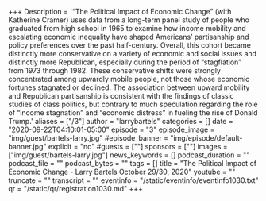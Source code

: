 +++
Description = '“The Political Impact of Economic Change” (with Katherine Cramer) uses data from a long-term panel study of people who graduated from high school in 1965 to examine how income mobility and escalating economic inequality have shaped Americans’ partisanship and policy preferences over the past half-century. Overall, this cohort became distinctly more conservative on a variety of economic and social issues and distinctly more Republican, especially during the period of “stagflation” from 1973 through 1982. These conservative shifts were strongly concentrated among upwardly mobile people, not those whose economic fortunes stagnated or declined. The association between upward mobility and Republican partisanship is consistent with the findings of classic studies of class politics, but contrary to much speculation regarding the role of “income stagnation” and “economic distress” in fueling the rise of Donald Trump.'
aliases = ["/3"]
author = "larrybartels"
categories = []
date = "2020-09-22T04:10:01-05:00"
episode = "3"
episode_image = "img/guest/bartels-larry.jpg"
#episode_banner = "img/episode/default-banner.jpg"
explicit = "no"
#guests = [""]
sponsors = [""]
images = ["img/guest/bartels-larry.jpg"]
news_keywords = []
podcast_duration = ""
podcast_file = ""
podcast_bytes = ""
tags = []
title = "The Political Impact of Economic Change - Larry Bartels   October 29/30, 2020"
youtube = ""
truncate = ""
transcript = ""
eventinfo = "/static/eventinfo/eventinfo1030.txt"
qr = "/static/qr/registration1030.md"
+++
